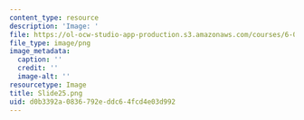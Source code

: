 ```yaml
---
content_type: resource
description: 'Image: '
file: https://ol-ocw-studio-app-production.s3.amazonaws.com/courses/6-004-computation-structures-spring-2017/d0b3392a0836792eddc64fcd4e03d992_Slide25.png
file_type: image/png
image_metadata:
  caption: ''
  credit: ''
  image-alt: ''
resourcetype: Image
title: Slide25.png
uid: d0b3392a-0836-792e-ddc6-4fcd4e03d992
---
```

